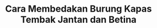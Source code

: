 ---
layout: post
title: "Cara Membedakan Burung Kapas Tembak Jantan dan Betina"
categories: [Tips Burung]
---